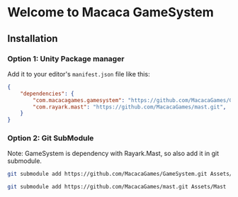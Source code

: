 # Welcome to Macaca GameSystem

## Installation

### Option 1: Unity Package manager
Add it to your editor's `manifest.json` file like this:
```json
{
    "dependencies": {
        "com.macacagames.gamesystem": "https://github.com/MacacaGames/GameSystem.git",
        "com.rayark.mast": "https://github.com/MacacaGames/mast.git",
    }
}
```

### Option 2: Git SubModule
Note: GameSystem is dependency with Rayark.Mast, so also add it in git submodule.

```bash
git submodule add https://github.com/MacacaGames/GameSystem.git Assets/MacacaGameSystem

git submodule add https://github.com/MacacaGames/mast.git Assets/Mast
```

